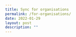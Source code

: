 ```yaml
---
title: Sync for organisations
permalink: /for-organisations/
date: 2022-01-29
layout: post
description: ""
---
```

